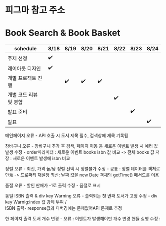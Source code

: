 # 피그마 참고 주소


# Book Search & Book Basket

| schedule | 8/18 | 8/19 | 8/20 | 8/21 | 8/22 | 8/23 | 8/24 |
| ----- | ----- | ----- | ----- | ----- | ----- | ----- | ----- | 
| 주제 선정 | :heavy_check_mark: |  |  |  |  |  |  |
| 레이아웃 디자인 | :heavy_check_mark: |  |  |  |  |  |  |
| 개별 프로젝트 진행 |  | :heavy_check_mark: | :heavy_check_mark: | :heavy_check_mark: |  |  |  |
| 개별 코드 리뷰 및 병합 |  |  |  |  | :heavy_check_mark: |  |  |
| 발표 준비 |  |  |  |  |  | :heavy_check_mark: |  |
| 발표 |  |  |  |  |  |  | :heavy_check_mark: |

메인페이지 오류 - API 호출 시 도서 제목 필수, 검색창에 제목 기록됨


장바구니 오류 - 장바구니 추가 후 검색, 페이지 이동 등 새로운 이벤트 발생 시 에러 값 발생
        수정 - order파라미터 : 새로운 이벤트 books isbn 값 비교 -> 전체 books 값 저장 : 새로운 이벤트 발생에 isbn 비교

정렬 오류 - 최신, 가격 높/낮 정렬 선택 시 정렬불가 
     수정 - 공통 : 정렬 데이터를 객처로 만듦 -> 프로퍼티 재설정
            최신: 날짜 값을 new Date 객체의 getTime() 메서드를 이용 

품절 오류 - 할인 판매가 -1로 출력
     수정 - 품절로 표시
     
동일 ISBN 츨력 & div key Warning 오류 - 출력되는 첫 번째 도서가 고정
                                 수정 - div key Warnig:index 값 강제 부여 /  
                                        ISBN 츨력- response값과 디버깅에는 문제없어API 문제로 추정

한 페이지 출력 도서 개수 변경 - 오류 : 이벤트가 발생해야만 개수 변경 핸들 실행
                              수정 : 
